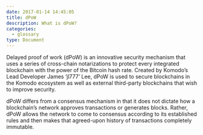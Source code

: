 ```yaml
---
date: 2017-01-14 14:45:05
title: dPoW
description: What is dPoW?
categories:
  - glossary
type: Document
---
```

Delayed proof of work (dPoW) is an innovative security mechanism that uses a series of cross-chain notarizations to protect every integrated blockchain with the power of the Bitcoin hash rate. Created by Komodo’s Lead Developer James ‘jl777’ Lee, dPoW is used to secure blockchains in the Komodo ecosystem as well as external third-party blockchains that wish to improve security. 

dPoW differs from a consensus mechanism in that it does not dictate how a blockchain’s network approves transactions or generates blocks. Rather, dPoW allows the network to come to consensus according to its established rules and then makes that agreed-upon history of transactions completely immutable. 
